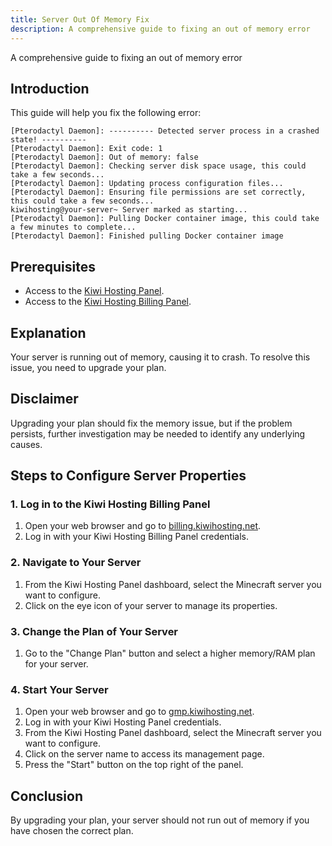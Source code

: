 ```yaml
---
title: Server Out Of Memory Fix
description: A comprehensive guide to fixing an out of memory error
---
```


A comprehensive guide to fixing an out of memory error

## Introduction

This guide will help you fix the following error:
```
[Pterodactyl Daemon]: ---------- Detected server process in a crashed state! ----------
[Pterodactyl Daemon]: Exit code: 1
[Pterodactyl Daemon]: Out of memory: false
[Pterodactyl Daemon]: Checking server disk space usage, this could take a few seconds...
[Pterodactyl Daemon]: Updating process configuration files...
[Pterodactyl Daemon]: Ensuring file permissions are set correctly, this could take a few seconds...
kiwihosting@your-server~ Server marked as starting...
[Pterodactyl Daemon]: Pulling Docker container image, this could take a few minutes to complete...
[Pterodactyl Daemon]: Finished pulling Docker container image
```

## Prerequisites

- Access to the [Kiwi Hosting Panel](https://gmp.kiwihosting.net).
- Access to the [Kiwi Hosting Billing Panel](https://billing.kiwihosting.net).

## Explanation

Your server is running out of memory, causing it to crash. To resolve this issue, you need to upgrade your plan.

## Disclaimer

Upgrading your plan should fix the memory issue, but if the problem persists, further investigation may be needed to identify any underlying causes.

## Steps to Configure Server Properties

### 1. Log in to the Kiwi Hosting Billing Panel

1. Open your web browser and go to [billing.kiwihosting.net](https://billing.kiwihosting.net).
2. Log in with your Kiwi Hosting Billing Panel credentials.

### 2. Navigate to Your Server

1. From the Kiwi Hosting Panel dashboard, select the Minecraft server you want to configure.
2. Click on the eye icon of your server to manage its properties.

### 3. Change the Plan of Your Server

1. Go to the "Change Plan" button and select a higher memory/RAM plan for your server.

### 4. Start Your Server

1. Open your web browser and go to [gmp.kiwihosting.net](https://gmp.kiwihosting.net).
2. Log in with your Kiwi Hosting Panel credentials.
3. From the Kiwi Hosting Panel dashboard, select the Minecraft server you want to configure.
4. Click on the server name to access its management page.
5. Press the "Start" button on the top right of the panel.

## Conclusion

By upgrading your plan, your server should not run out of memory if you have chosen the correct plan.